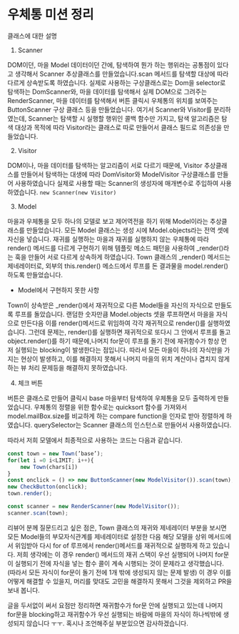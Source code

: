# 우체통 미션 정리

클래스에 대한 설명

1. Scanner

DOM이던, 마을 Model 데이터이던 간에, 탐색하여 뭔가 하는 행위라는 공통점이 있다고 생각해서 Scanner 추상클래스를 만들었습니다.scan 메서드를 탐색할 대상에 따라 다르게 상속받도록 하였습니다. 실제로 사용하는 구상클래스로는 Dom을 selector로 탐색하는 DomScanner와, 마을 데이터를 탐색해서 실제 DOM으로 그려주는 RenderScanner, 마을 데이터를 탐색해서 버튼 클릭시 우체통의 위치를 보여주는 ButtonScanner 구상 클래스 등을 만들었습니다. 여기서 Scanner와 Visitor를 분리하였는데, Scanner는 탐색할 시 실행할 행위인 콜백 함수만 가지고,  탐색 알고리즘은 탐색 대상과 목적에 따라 Visitor라는 클래스로 따로 만들어서 클래스 필드로 의존성을 만들었습니다.

2. Visitor

DOM이나, 마을 데이터를 탐색하는 알고리즘이 서로 다르기 때문에, Visitor 추상클래스를 만들어서 탐색하는 대생에 따라 DomVisitor와 ModelVisitor 구상클래스를 만들어 사용하였습니다 실제로 사용할 때는 Scanner의 생성자에 매개변수로 주입하여 사용하였습니다.  `new Scanner(new Visitor)`

3. Model

마을과 우체통을 모두 하나의 모델로 보고 제어역전을 하기 위해 Model이라는 추상클래스를 만들었습니다. 모든 Model 클래스는 생성 시에  Model.objects라는 전역 셋에 자신을 넣습니다. 재귀를 실행하는 마을과 재귀를 실행하지 않는 우체통에 따라 render() 메서드를 다르게 구현하기 위해 템플릿 메소드 패턴을 사용하여 _render()라는 훅을 만들어 서로 다르게 상속하게 하였습니다. Town 클래스의 _render() 메서드는 제네레이터로, 외부의 this.render() 메소드에서 루프를 돈 결과물을 model.render()하도록 만들었습니다.

- Model에서 구현하지 못한 사항

Town이 상속받은 _render()에서 재귀적으로 다른 Model들을 자신의 자식으로 만들도록 루프를 돌았습니다. 랜덤한 숫자만큼 Model.objects 셋을 루프하면서 마을을 자식으로 만든다음 이를 render()메서드로 위임하여 각각 재귀적으로 render()를 실행하였습니다. 그런데 문제는, render()를 실행하면 재귀적으로 또다시 그 안에서 루프를 돌고 object.render()를 하기 때문에,나머지 for문이 루프를 돌기 전에  재귀함수가 항상 먼저 실행되는 blocking이 발생한다는 점입니다. 따라서 모든 마을이 하나의 자식만을 가지는 현상이 발생하고, 이를 해결하지 못해서 나머지 마을의 위치 계산이나 겹치지 않게하는 뷰 처리 문제등을 해결하지 못하였습니다.

4. 체크 버튼

버튼은 클래스로 만들어 클릭시 base 마을부터 탐색하여 우체통을 모두 출력하게 만들었습니다. 우체통의 정렬을 위한 함수로는 quicksort 함수를 가져와서 model.mailBox.size를 비교하게 하는 compare function을 인자로 받아 정렬하게 하였습니다. querySelector는 Scanner 클래스의 인스턴스로 만들어서 사용하였습니다.

따라서 저희 모델에서 최종적으로 사용하는 코드는 다음과 같습니다.

```jsx
const town = new Town(’base’);
for(let i =0 i<LIMIT; i++){
	new Town(chars[i])
}
const onclick = () => new ButtonScanner(new ModelVisitor()).scan(town);
new CheckButton(onclick);
town.render();

const scanner = new RenderScanner(new ModelVisitor());
scanner.scan(town);
```

리뷰어 분께 질문드리고 싶은 점은, Town 클래스의 재귀와 제네레이터 부분을 보시면 모든 Model들의 부모자식관계를 제네레이터로 설정한 다음 해당 모델을 상위 메서드에서 위임받아 다시 for of 루프에서 render()메서드를 재귀적으로 실행하게 하고 있습니다. 저희 생각에는 이 경우 render() 메서드의 재귀 스택이 우선 실행되어 나머지 for문이 실행되기 전에  자식을 넣는 함수 콜이 계속 시행되는 것이 문제라고 생각했습니다. (따라서 모든 자식이 for문이 돌기 전에 1개 밖에 생성되지 않는 문제 발생) 이 경우 이를 어떻게 해결할 수 있을지, 머리를 맞대도 고민을 해결하지 못해서 그것을 제외하고 PR을 보내 봅니다.

글을 두서없이 써서 요점만 정리하면 재귀함수가 for문 안에 실행되고 있는데 나머지 for문을 blocking하고 재귀함수가 우선 실행되는 바람에 마을의 자식이 하나씩밖에 생성되지 않습니다 ㅜㅜ. 혹시나 조언해주실 부분있으면 감사하겠습니다.